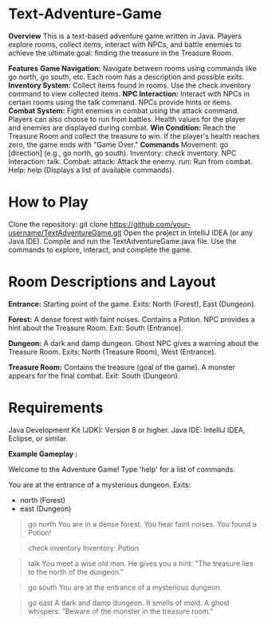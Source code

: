# Text-Adventure-Game
**Overview**
This is a text-based adventure game written in Java. Players explore rooms, collect items, interact with NPCs, and battle enemies to achieve the ultimate goal: finding the treasure in the Treasure Room.

**Features**
**Game Navigation:**
  Navigate between rooms using commands like go north, go south, etc.
  Each room has a description and possible exits.
**Inventory System:**
  Collect items found in rooms.
  Use the check inventory command to view collected items.
**NPC Interaction:**
  Interact with NPCs in certain rooms using the talk command.
  NPCs provide hints or items.
**Combat System:**
  Fight enemies in combat using the attack command.
  Players can also choose to run from battles.
  Health values for the player and enemies are displayed during combat.
**Win Condition:**
  Reach the Treasure Room and collect the treasure to win.
  If the player's health reaches zero, the game ends with "Game Over."
**Commands**
  Movement: go [direction] (e.g., go north, go south).
  Inventory: check inventory.
  NPC Interaction: talk.
  Combat:
    attack: Attack the enemy.
    run: Run from combat.
  Help: help (Displays a list of available commands).

# How to Play
Clone the repository:
git clone https://github.com/your-username/TextAdventureGame.git
Open the project in IntelliJ IDEA (or any Java IDE).
Compile and run the TextAdventureGame.java file.
Use the commands to explore, interact, and complete the game.

# Room Descriptions and Layout
**Entrance:**
  Starting point of the game.
  Exits: North (Forest), East (Dungeon).

**Forest:**
  A dense forest with faint noises.
  Contains a Potion.
  NPC provides a hint about the Treasure Room.
  Exit: South (Entrance).

**Dungeon:**
  A dark and damp dungeon.
  Ghost NPC gives a warning about the Treasure Room.
  Exits: North (Treasure Room), West (Entrance).

**Treasure Room:**
  Contains the treasure (goal of the game).
  A monster appears for the final combat.
  Exit: South (Dungeon).
  
# Requirements
  Java Development Kit (JDK): Version 8 or higher.
  Java IDE: IntelliJ IDEA, Eclipse, or similar.

**Example Gameplay :**

Welcome to the Adventure Game!
Type 'help' for a list of commands.

You are at the entrance of a mysterious dungeon.
Exits:
- north (Forest)
- east (Dungeon)

> go north
You are in a dense forest. You hear faint noises.
You found a Potion!

> check inventory
Inventory: Potion

> talk
You meet a wise old man. He gives you a hint: "The treasure lies to the north of the dungeon."

> go south
You are at the entrance of a mysterious dungeon.

> go east
A dark and damp dungeon. It smells of mold.
A ghost whispers: "Beware of the monster in the treasure room."
